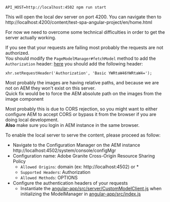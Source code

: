 ```
API_HOST=http://localhost:4502 npm run start
```
This will open the local dev server on port 4200. You can navigate then to 
http://localhost:4200/content/test-spa-angular-project/en/home.html


For now we need to overcome some technical difficulties in order to get the server actually working.

If you see that your requests are failing most probably the requests are not authorized.  
You should modify the `PageModelManager#fetchModel` method to add the `Authorization` header:
[here](https://www.npmjs.com/package/@adobe/cq-spa-page-model-manager)
you should add the following header:
```
xhr.setRequestHeader('Authorization', 'Basic YWRtaW46YWRtaW4=');
```
Most probably the images are having relative paths, and because we are not on AEM they won't exist on this server.  
Quick fix would be to force the AEM absolute path on the images from the image component

Most probably this is due to CORS rejection, so you might want to either configure AEM to accept CORS or bypass it from
 the browser if you are doing local development.  
**Also** make sure you login in AEM instance in the same browser.

To enable the local server to serve the content, please proceed as follow:
- Navigate to the Configuration Manager on the AEM instance http://localhost:4502/system/console/configMgr
- Configuration name: Adobe Granite Cross-Origin Resource Sharing Policy
  - ```Allowed Origins```: domain (ex: http://localhost:4502) or *
  - ```Supported Headers```: Authorization
  - ```Allowed Methods```: OPTIONS
- Configure the authentication headers of your requests
  - Instantiate the [angular-app/src/server/CustomModelClient.js](angular-app/src/server/CustomModelClient.js) when initializing the ModelManager in [angular-app/src/index.js](angular-app/src/index.js)